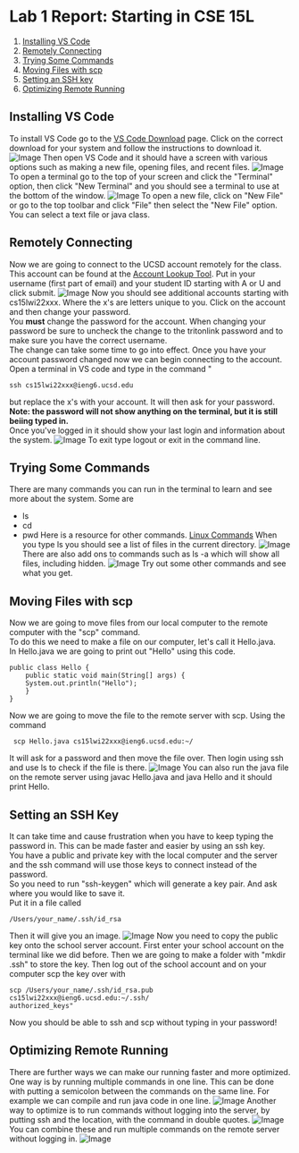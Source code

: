 


# Lab 1 Report: Starting in CSE 15L

1. [Installing VS Code](#Lab1_1)
2. [Remotely Connecting](#Lab1_2)
3. [Trying Some Commands](#Lab1_3)
4. [Moving Files with scp](#Lab1_4)
5. [Setting an SSH key](#Lab1_5)
6. [Optimizing Remote Running](#Lab1_6)



## Installing VS Code<a name = "Lab1_1"></a>
 To install VS Code go to the [VS Code Download](https://code.visualstudio.com/download) page. Click on the correct download for your system and follow the instructions to download it.
![Image](photos/VSCodeDownload.png)
Then open VS Code and it should have a screen with various options such as making a new file, opening files, and recent files.
![Image](photos/VSCodeHome.png)
To open a terminal go to the top of your screen and click the "Terminal" option, then click "New Terminal" and you should see a terminal to use at the bottom of the window.
![Image](photos/VSCodeTerm.png)
To open a new file, click on "New File" or go to the top toolbar and click "File" then select the "New File" option. You can select a text file or java class.
  
## Remotely Connecting <a name = "Lab1_2"></a>
Now we are going to connect to the UCSD account remotely for the class. This account can be found at the [Account Lookup Tool](https://sdacs.ucsd.edu/~icc/index.php). Put in your username (first part of email) and your student ID starting with A or U and click submit. 
![Image](photos/AccLookup.png)
Now you should see additional accounts starting with cs15lwi22xxx. Where the x's are letters unique to you. Click on the account and then change your password.
 <br/> You **must** change the password for the account. When changing your password be sure to uncheck the change to the tritonlink password and to make sure you have the correct username.  <br/>The change can take some time to go into effect.
Once you have your account password changed now we can begin connecting to the account. Open a terminal in VS code and type in the command "
```
ssh cs15lwi22xxx@ieng6.ucsd.edu
``` 
but replace the x's with your account. It will then ask for your password.  <br/>
**Note: the password will not show anything on the terminal, but it is still beiing typed in.**  <br/>
Once you've logged in it should show your last login and information about the system.
![Image](photos/VSCodeLoggedIn.png) 
To exit type logout or exit in the command line.


## Trying Some Commands <a name = "Lab1_3"></a>
There are many commands you can run in the terminal to learn and see more about the system. 
Some are 
- ls 
- cd
- pwd 
Here is a resource for other commands. [Linux Commands](https://ss64.com/bash/)
When you type ls you should see a list of files in the current directory. 
![Image](photos/ls.png)
There are also add ons to commands such as ls -a which will show all files, including hidden.
![Image](photos/lsa.png)
Try out some other commands and see what you get.

## Moving Files with scp<a name = "Lab1_4"></a>
Now we are going to move files from our local computer to the remote computer with the "scp" command. <br/> To do this we need to make a file on our computer, let's call it Hello.java.
 <br/>In Hello.java we are going to print out "Hello" using this code.
```
public class Hello {
    public static void main(String[] args) {
    System.out.println("Hello");
    }
}
```
Now we are going to move the file to the remote server with scp. Using the command 
```
 scp Hello.java cs15lwi22xxx@ieng6.ucsd.edu:~/
 ```
It will ask for a password and then move the file over. Then login using ssh and use ls to check if the file is there.
![Image](photos/scp.png)
You can also run the java file on the remote server using javac Hello.java and java Hello and it should print Hello.

## Setting an SSH Key<a name = "Lab1_5"></a>
It can take time and cause frustration when you have to keep typing the password in. This can be made faster and easier by using an ssh key. <br/>You have a public and private key with the local computer and the server and the ssh command will use those keys to connect instead of the password. 
<br/>So you need to run "ssh-keygen" which will generate a key pair. And ask where you would like to save it. <br/>Put it in a file called
```
/Users/your_name/.ssh/id_rsa
```
 Then it will give you an image.
![Image](photos/keygen.png)
Now you need to copy the public key onto the school server account. First enter your school account on the terminal like we did before. Then we are going to make a folder with "mkdir .ssh" to store the key. Then log out of the school account and on your computer scp the key over with 
```
scp /Users/your_name/.ssh/id_rsa.pub cs15lwi22xxx@ieng6.ucsd.edu:~/.ssh/
authorized_keys"
```


Now you should be able to ssh and scp without typing in your password!


## Optimizing Remote Running<a name = "Lab1_6"></a>
There are further ways we can make our running faster and more optimized. One way is by running multiple commands in one line. This can be done with putting a semicolon between the commands on the same line. For example we can compile and run java code in one line. 
![Image](photos/twocommand.png)
Another way to optimize is to run commands without logging into the server, by putting ssh and the location, with the command in double quotes. 
![Image](photos/Remote.png)
You can combine these and run multiple commands on the remote server without logging in.
![Image](photos/Combine.png)